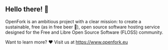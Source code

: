 ## Hello there! 👋

OpenFork is an ambitious project with a clear mission: to create a sustainable, free (as in free beer 🍺), open source software hosting service designed for the Free and Libre Open Source Software (FLOSS) community.

Want to learn more? ♥️ Visit us at https://www.openfork.eu
